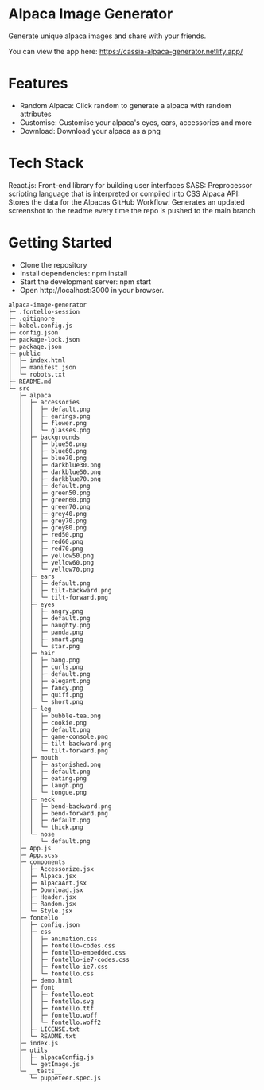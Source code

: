 # Alpaca Image Generator

Generate unique alpaca images and share with your friends.

You can view the app here:
https://cassia-alpaca-generator.netlify.app/ 

# Features 

- Random Alpaca: Click random to generate a alpaca with random attributes 
- Customise: Customise your alpaca's eyes, ears, accessories and more
- Download: Download your alpaca as a png

# Tech Stack

React.js: Front-end library for building user interfaces
SASS: Preprocessor scripting language that is interpreted or compiled into CSS
Alpaca API: Stores the data for the Alpacas
GitHub Workflow: Generates an updated screenshot to the readme every time the repo is pushed to the main branch

# Getting Started

- Clone the repository
- Install dependencies: npm install
- Start the development server: npm start
- Open http://localhost:3000 in your browser.
```
alpaca-image-generator
├─ .fontello-session
├─ .gitignore
├─ babel.config.js
├─ config.json
├─ package-lock.json
├─ package.json
├─ public
│  ├─ index.html
│  ├─ manifest.json
│  └─ robots.txt
├─ README.md
└─ src
   ├─ alpaca
   │  ├─ accessories
   │  │  ├─ default.png
   │  │  ├─ earings.png
   │  │  ├─ flower.png
   │  │  └─ glasses.png
   │  ├─ backgrounds
   │  │  ├─ blue50.png
   │  │  ├─ blue60.png
   │  │  ├─ blue70.png
   │  │  ├─ darkblue30.png
   │  │  ├─ darkblue50.png
   │  │  ├─ darkblue70.png
   │  │  ├─ default.png
   │  │  ├─ green50.png
   │  │  ├─ green60.png
   │  │  ├─ green70.png
   │  │  ├─ grey40.png
   │  │  ├─ grey70.png
   │  │  ├─ grey80.png
   │  │  ├─ red50.png
   │  │  ├─ red60.png
   │  │  ├─ red70.png
   │  │  ├─ yellow50.png
   │  │  ├─ yellow60.png
   │  │  └─ yellow70.png
   │  ├─ ears
   │  │  ├─ default.png
   │  │  ├─ tilt-backward.png
   │  │  └─ tilt-forward.png
   │  ├─ eyes
   │  │  ├─ angry.png
   │  │  ├─ default.png
   │  │  ├─ naughty.png
   │  │  ├─ panda.png
   │  │  ├─ smart.png
   │  │  └─ star.png
   │  ├─ hair
   │  │  ├─ bang.png
   │  │  ├─ curls.png
   │  │  ├─ default.png
   │  │  ├─ elegant.png
   │  │  ├─ fancy.png
   │  │  ├─ quiff.png
   │  │  └─ short.png
   │  ├─ leg
   │  │  ├─ bubble-tea.png
   │  │  ├─ cookie.png
   │  │  ├─ default.png
   │  │  ├─ game-console.png
   │  │  ├─ tilt-backward.png
   │  │  └─ tilt-forward.png
   │  ├─ mouth
   │  │  ├─ astonished.png
   │  │  ├─ default.png
   │  │  ├─ eating.png
   │  │  ├─ laugh.png
   │  │  └─ tongue.png
   │  ├─ neck
   │  │  ├─ bend-backward.png
   │  │  ├─ bend-forward.png
   │  │  ├─ default.png
   │  │  └─ thick.png
   │  └─ nose
   │     └─ default.png
   ├─ App.js
   ├─ App.scss
   ├─ components
   │  ├─ Accessorize.jsx
   │  ├─ Alpaca.jsx
   │  ├─ AlpacaArt.jsx
   │  ├─ Download.jsx
   │  ├─ Header.jsx
   │  ├─ Random.jsx
   │  └─ Style.jsx
   ├─ fontello
   │  ├─ config.json
   │  ├─ css
   │  │  ├─ animation.css
   │  │  ├─ fontello-codes.css
   │  │  ├─ fontello-embedded.css
   │  │  ├─ fontello-ie7-codes.css
   │  │  ├─ fontello-ie7.css
   │  │  └─ fontello.css
   │  ├─ demo.html
   │  ├─ font
   │  │  ├─ fontello.eot
   │  │  ├─ fontello.svg
   │  │  ├─ fontello.ttf
   │  │  ├─ fontello.woff
   │  │  └─ fontello.woff2
   │  ├─ LICENSE.txt
   │  └─ README.txt
   ├─ index.js
   ├─ utils
   │  ├─ alpacaConfig.js
   │  └─ getImage.js
   └─ __tests__
      └─ puppeteer.spec.js

```